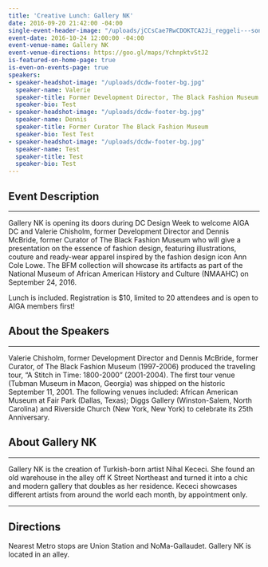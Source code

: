 ```yaml
---
title: 'Creative Lunch: Gallery NK'
date: 2016-09-20 21:42:00 -04:00
single-event-header-image: "/uploads/jCCsCae7RwCDOKTCA2Ji_reggeli---sonka%CC%81s-szendvics.jpg"
event-date: 2016-10-24 12:00:00 -04:00
event-venue-name: Gallery NK
event-venue-directions: https://goo.gl/maps/YchnpktvStJ2
is-featured-on-home-page: true
is-even-on-events-page: true
speakers:
- speaker-headshot-image: "/uploads/dcdw-footer-bg.jpg"
  speaker-name: Valerie
  speaker-title: Former Development Director, The Black Fashion Museum
  speaker-bio: Test
- speaker-headshot-image: "/uploads/dcdw-footer-bg.jpg"
  speaker-name: Dennis
  speaker-title: Former Curator The Black Fashion Museum
  speaker-bio: Test Test
- speaker-headshot-image: "/uploads/dcdw-footer-bg.jpg"
  speaker-name: Test
  speaker-title: Test
  speaker-bio: Test
---
```


## Event Description

---

Gallery NK is opening its doors during DC Design Week to welcome AIGA DC and Valerie Chisholm, former Development Director and Dennis McBride, former Curator of The Black Fashion Museum who will give a presentation on the essence of fashion design, featuring illustrations, couture and ready-wear apparel inspired by the fashion design icon Ann Cole Lowe. The BFM collection will showcase its artifacts as part of the National Museum of African American History and Culture (NMAAHC) on September 24, 2016. 

Lunch is included. Registration is $10, limited to 20 attendees and is open to AIGA members first!

## About the Speakers 

---

Valerie Chisholm, former Development Director and Dennis McBride, former Curator, of The Black Fashion Museum (1997-2006) produced the traveling tour, “A Stitch in Time: 1800-2000” (2001-2004). The first tour venue (Tubman Museum in Macon, Georgia) was shipped on the historic September 11, 2001. The following venues included: African American Museum at Fair Park (Dallas, Texas); Diggs Gallery (Winston-Salem, North Carolina) and Riverside Church (New York, New York) to celebrate its 25th Anniversary. 

## About Gallery NK 

---

Gallery NK is the creation of Turkish-born artist Nihal Kececi. She found an old warehouse in the alley off K Street Northeast and turned it into a chic and modern gallery that doubles as her residence. Kececi showcases different artists from around the world each month, by appointment only. 

---

## Directions
Nearest Metro stops are Union Station and NoMa-Gallaudet. Gallery NK is located in an alley. 